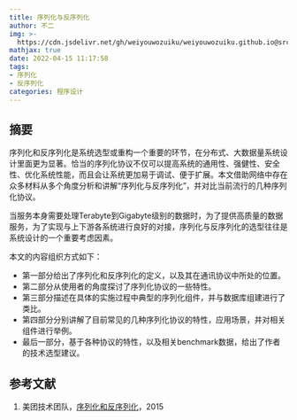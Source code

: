 ```yaml
---
title: 序列化与反序列化
author: 不二
img: >-
  https://cdn.jsdelivr.net/gh/weiyouwozuiku/weiyouwozuiku.github.io@src/source/_posts/PageImg/程序设计/序列化与反序列化.jpg
mathjax: true
date: 2022-04-15 11:17:58
tags: 
- 序列化
- 反序列化
categories: 程序设计
---
```


## 摘要

序列化和反序列化是系统选型或重构一个重要的环节，在分布式、大数据量系统设计里面更为显著。恰当的序列化协议不仅可以提高系统的通用性、强健性、安全性、优化系统性能，而且会让系统更加易于调试、便于扩展。本文借助网络中存在众多材料从多个角度分析和讲解“序列化与反序列化”，并对比当前流行的几种序列化协议。

当服务本身需要处理Terabyte到Gigabyte级别的数据时，为了提供高质量的数据服务，为了实现与上下游各系统进行良好的对接，序列化与反序列化的选型往往是系统设计的一个重要考虑因素。

本文的内容组织方式如下：

- 第一部分给出了序列化和反序列化的定义，以及其在通讯协议中所处的位置。
- 第二部分从使用者的角度探讨了序列化协议的一些特性。
- 第三部分描述在具体的实施过程中典型的序列化组件，并与数据库组建进行了类比。
- 第四部分分别讲解了目前常见的几种序列化协议的特性，应用场景，并对相关组件进行举例。
- 最后一部分，基于各种协议的特性，以及相关benchmark数据，给出了作者的技术选型建议。

## 参考文献

1. 美团技术团队，[序列化和反序列化](https://tech.meituan.com/2015/02/26/serialization-vs-deserialization.html)，2015
